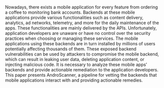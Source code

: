 Nowadays, there exists a mobile application for every feature from ordering a coffee to monitoring bank accounts. Backends at these mobile applications provide various functionalities such as content delivery, analytics, ad networks, telemetry, and more for the daily maintenance of the apps. These functionalities are mainly delivered by the APIs. Unfortunately, application developers are unaware or have no control over the security practices when choosing or managing these services. The mobile applications using these backends are in turn installed by millions of users potentially affecting thousands of them. These exposed backend vulnerabilities can be used by attackers to compromise the mobile backend, which can result in leaking user data, deleting application content, or injecting malicious code. It is necessary to analyze these mobile apps’ backends and provide actionable remediation to the application developers. This paper presents AndroScanner, a pipeline for vetting the backends that mobile applications interact with and providing actionable remedies.
